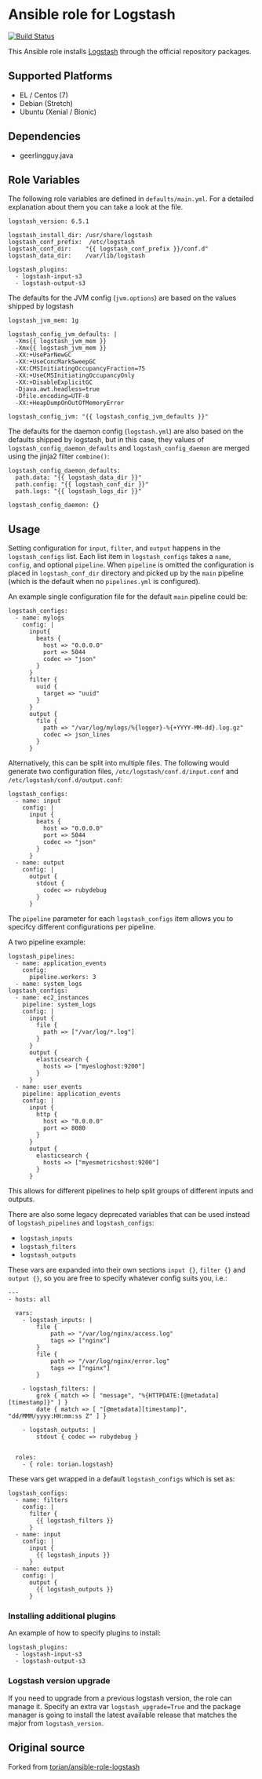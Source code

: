# Ansible role for Logstash

[![Build Status](https://travis-ci.org/kenjones-cisco/ansible-role-logstash.svg?branch=master)](https://travis-ci.org/kenjones-cisco/ansible-role-logstash)

This Ansible role installs [Logstash](https://www.elastic.co/products/logstash) through the official repository packages.

## Supported Platforms
  * EL / Centos (7)
  * Debian (Stretch)
  * Ubuntu (Xenial / Bionic)


## Dependencies
  * geerlingguy.java


## Role Variables

The following role variables are defined in `defaults/main.yml`. For a
detailed explanation about them you can take a look at the file.

```
logstash_version: 6.5.1

logstash_install_dir: /usr/share/logstash
logstash_conf_prefix:  /etc/logstash
logstash_conf_dir:    "{{ logstash_conf_prefix }}/conf.d"
logstash_data_dir:    /var/lib/logstash

logstash_plugins:
  - logstash-input-s3
  - logstash-output-s3
```

The defaults for the JVM config (`jvm.options`) are based on the values
shipped by logstash

```
logstash_jvm_mem: 1g

logstash_config_jvm_defaults: |
  -Xms{{ logstash_jvm_mem }}
  -Xmx{{ logstash_jvm_mem }}
  -XX:+UseParNewGC
  -XX:+UseConcMarkSweepGC
  -XX:CMSInitiatingOccupancyFraction=75
  -XX:+UseCMSInitiatingOccupancyOnly
  -XX:+DisableExplicitGC
  -Djava.awt.headless=true
  -Dfile.encoding=UTF-8
  -XX:+HeapDumpOnOutOfMemoryError

logstash_config_jvm: "{{ logstash_config_jvm_defaults }}"
```

The defaults for the daemon config (`logstash.yml`) are also based
on the defaults shipped by logstash, but in this case, they values
of `logstash_config_daemon_defaults` and `logstash_config_daemon`
are merged using the jinja2 filter `combine()`:

```
logstash_config_daemon_defaults:
  path.data: "{{ logstash_data_dir }}"
  path.config: "{{ logstash_conf_dir }}"
  path.logs: "{{ logstash_logs_dir }}"

logstash_config_daemon: {}
```

## Usage

Setting configuration for `input`, `filter`, and `output` happens in the `logstash_configs` list. Each list item in `logstash_configs` takes a `name`, `config`, and optional `pipeline`. When `pipeline` is omitted the configuration is placed in `logstash_conf_dir` directory and picked up by the `main` pipeline (which is the default when no `pipelines.yml` is configured).

An example single configuration file for the default `main` pipeline could be:

```
logstash_configs:
  - name: mylogs
    config: |
      input{
        beats {
          host => "0.0.0.0"
          port => 5044
          codec => "json"
        }
      }
      filter {
        uuid {
          target => "uuid"
        }
      }
      output {
        file {
          path => "/var/log/mylogs/%{logger}-%{+YYYY-MM-dd}.log.gz"
          codec => json_lines
        }
      }
```

Alternatively, this can be split into multiple files. The following would generate two configuration files, `/etc/logstash/conf.d/input.conf` and `/etc/logstash/conf.d/output.conf`:

```
logstash_configs:
  - name: input
    config: |
      input {
        beats {
          host => "0.0.0.0"
          port => 5044
          codec => "json"
        }
      }
  - name: output
    config: |
      output {
        stdout {
          codec => rubydebug
        }
      }
```

The `pipeline` parameter for each `logstash_configs` item allows you to specifcy different configurations per pipeline.

A two pipeline example:

```
logstash_pipelines:
  - name: application_events
    config:
      pipeline.workers: 3
  - name: system_logs
logstash_configs:
  - name: ec2_instances
    pipeline: system_logs
    config: |
      input {
        file {
          path => ["/var/log/*.log"]
        }
      }
      output {
        elasticsearch {
          hosts => ["myesloghost:9200"]
        }
      }
  - name: user_events
    pipeline: application_events
    config: |
      input {
        http {
          host => "0.0.0.0"
          port => 8080
        }
      }
      output {
        elasticsearch {
          hosts => ["myesmetricshost:9200"]
        }
      }
```

This allows for different pipelines to help split groups of different inputs and outputs.

There are also some legacy deprecated variables that can be used instead of `logstash_pipelines` and `logstash_configs`:

  * `logstash_inputs`
  * `logstash_filters`
  * `logstash_outputs`

These vars are expanded into their own sections `input {}`, `filter {}` and
`output {}`, so you are free to specify whatever config suits you, i.e.:

```
---
- hosts: all

  vars:
    - logstash_inputs: |
        file {
            path => "/var/log/nginx/access.log"
            tags => ["nginx"]
        }
        file {
            path => "/var/log/nginx/error.log"
            tags => ["nginx"]
        }

    - logstash_filters: |
        grok { match => [ "message", "%{HTTPDATE:[@metadata][timestamp]}" ] }
        date { match => [ "[@metadata][timestamp]", "dd/MMM/yyyy:HH:mm:ss Z" ] }

    - logstash_outputs: |
        stdout { codec => rubydebug }


  roles:
    - { role: torian.logstash}
```

These vars get wrapped in a default `logstash_configs` which is set as:

```
logstash_configs:
  - name: filters
    config: |
      filter {
        {{ logstash_filters }}
      }
  - name: input
    config: |
      input {
        {{ logstash_inputs }}
      }
  - name: output
    config: |
      output {
        {{ logstash_outputs }}
      }
```

### Installing additional plugins

An example of how to specify plugins to install:

```
logstash_plugins:
  - logstash-input-s3
  - logstash-output-s3
```


### Logstash version upgrade

If you need to upgrade from a previous logstash version, the role can
manage it. Specify an extra var `logstash_upgrade=True` and the package manager
is going to install the latest available release that matches the major from
`logstash_version`.


## Original source

Forked from [torian/ansible-role-logstash](https://github.com/torian/ansible-role-logstash)
